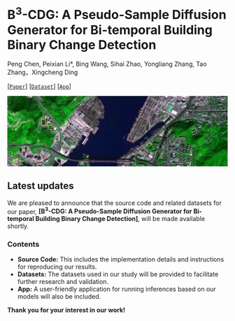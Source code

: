 # B<sup>3</sup>-CDG: A Pseudo-Sample Diffusion Generator for Bi-temporal Building Binary Change Detection

Peng Chen, Peixian Li*, Bing Wang, Sihai Zhao, Yongliang Zhang, Tao Zhang，Xingcheng Ding

[[`Paper`](https://www.sciencedirect.com/science/article/pii/S0924271624003988#s0125)]  [[`Dataset`](...)] [[`App`](...)]

![RC](./README.assets/1.png)

## Latest updates

We are pleased to announce that the source code and related datasets for our paper, **[B<sup>3</sup>-CDG: A Pseudo-Sample Diffusion Generator for Bi-temporal Building Binary Change Detection]**, will be made available shortly.

### Contents

- **Source Code:** This includes the implementation details and instructions for reproducing our results.
- **Datasets:** The datasets used in our study will be provided to facilitate further research and validation.
- **App:** A user-friendly application for running inferences based on our models will also be included.

**Thank you for your interest in our work!**

